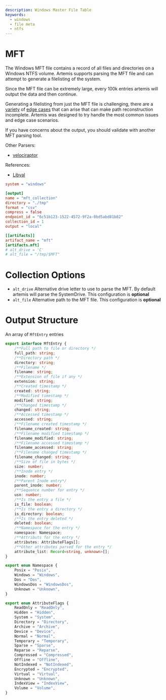 ```yaml
---
description: Windows Master File Table
keywords:
  - windows
  - file meta
  - ntfs
---
```


# MFT

The Windows MFT file contains a record of all files and directories on a Windows
NTFS volume. Artemis supports parsing the MFT file and can attempt to generate a
filelisting of the system.

Since the MFT file can be extremely large, every 100k entries artemis will
output the data and then continue.

Generating a filelisting from just the MFT file is challenging, there are a
[variety](https://osdfir.blogspot.com/2021/10/pearls-and-pitfalls-of-timeline-analysis.html)
of
[edge cases](https://harelsegev.github.io/posts/resolving-file-paths-using-the-mft/)
that can arise that can make path reconstruction incomplete. Artemis was
designed to try handle the most common issues and edge case scenarios.

If you have concerns about the output, you should validate with another MFT
parsing tool.

Other Parsers:

- [velociraptor](https://github.com/Velocidex/velociraptor)

References:

- [Libyal](https://github.com/libyal/libfsntfs/blob/main/documentation/New%20Technologies%20File%20System%20(NTFS).asciidoc)

```toml
system = "windows"

[output]
name = "mft_collection"
directory = "./tmp"
format = "csv"
compress = false
endpoint_id = "6c51b123-1522-4572-9f2a-0bd5abd81b82"
collection_id = 1
output = "local"

[[artifacts]]
artifact_name = "mft"
[artifacts.mft]
# alt_drive = 'C'
# alt_file = "/tmp/$MFT"
```

# Collection Options

- `alt_drive` Alternative drive letter to use to parse the MFT. By default
  artemis will parse the SystemDrive. This configuration is **optional**
- `alt_file` Alternative path to the MFT file. This configuration is
  **optional**

# Output Structure

An array of `MftEntry` entries

```typescript
export interface MftEntry {
    /**Full path to file or directory */
    full_path: string;
    /**Directory path */
    directory: string;
    /**Filename */
    filename: string;
    /**Extension of file if any */
    extension: string;
    /**Created timestamp */
    created: string;
    /**Modified timestamp */
    modified: string;
    /**Changed timestamp */
    changed: string;
    /**Accessed timestamp */
    accessed: string;
    /**Filename created timestamp */
    filename_created: string;
    /**Filename modified timestamp */
    filename_modified: string;
    /**Filename accessed timestamp */
    filename_accessed: string;
    /**Filename changed timestamp */
    filename_changed: string;
    /**Size of file in bytes */
    size: number;
    /**Inode entry */
    inode: number;
    /**Parent Inode entry*/
    parent_inode: number;
    /**Sequence number for entry */
    usn: number;
    /**Is the entry a file */
    is_file: boolean;
    /**Is the entry a directory */
    is_directory: boolean;
    /**Is the entry deleted */
    deleted: boolean;
    /**Namespace for the entry */
    namespace: Namespace;
    /**Attributs for the entry */
    attributes: AttributeFlags[];
    /**Other attributes parsed for the entry */
    attribute_list: Record<string, unknown>[];
}

export enum Namespace {
    Posix = "Posix",
    Windows = "Windows",
    Dos = "Dos",
    WindowsDos = "WindowsDos",
    Unknown = "Unknown",
}

export enum AttributeFlags {
    ReadOnly = "ReadOnly",
    Hidden = "Hidden",
    System = "System",
    Directory = "Directory",
    Archive = "Archive",
    Device = "Device",
    Normal = "Normal",
    Temporary = "Temporary",
    Sparse = "Sparse",
    Reparse = "Reparse",
    Compressed = "Compressed",
    Offline = "Offline",
    NotIndexed = "NotIndexed",
    Encrypted = "Encrypted",
    Virtual = "Virtual",
    Unknown = "Unknown",
    IndexView = "IndexView",
    Volume = "Volume",
}
```
